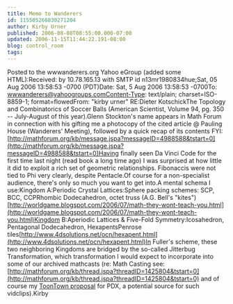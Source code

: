 ```yaml
---
title: Memo to Wanderers
id: 115505266830271204
author: Kirby Urner
published: 2006-08-08T08:55:00.000-07:00
updated: 2006-11-15T11:44:22.191-08:00
blog: control_room
tags: 
---
```


Posted to the wwwanderers.org Yahoo eGroup (added some HTML):Received: by 10.78.165.13 with SMTP id n13mr1980834hue;Sat, 05 Aug 2006 13:58:53 -0700 (PDT)Date: Sat, 5 Aug 2006 13:58:53 -0700To: wwwanderers@yahoogroups.comContent-Type: text/plain; charset=ISO-8859-1; format=flowedFrom: "kirby urner" RE:Dieter KotschickThe Topology and Combinatorics of Soccer Balls (American Scientist, Volume 94, pg. 350 -- July-August of this year).Glenn Stockton's name appears in Math Forum in connection with his gifting me a photocopy of the cited article @ Pauling House (Wanderers' Meeting), followed by a quick recap of its contents FYI:[http://mathforum.org/kb/message.jspa?messageID=4988588&tstart=0](http://mathforum.org/kb/message.jspa?messageID=4988588&tstart=0)Having finally seen Da Vinci Code for the first time last night (read book a long time ago) I was surprised at how little it did to exploit a rich set of geometric relationships. Fibonaccis were not tied to Phi very clearly, despite Pentacle.Of course for a non-specialist audience, there's only so much you want to get into.A mental schema I use:Kingdom A:Periodic Crystal Lattices:Sphere packing schemes: SCP, BCC, CCPRhombic Dodecahedron, octet truss (A.G. Bell's "kites")[http://worldgame.blogspot.com/2006/07/math-they-wont-teach-you.html](http://worldgame.blogspot.com/2006/07/math-they-wont-teach-you.html)Kingdom B:Aperiodic Lattices & Five-Fold Symmetry:Icosahedron, Pentagonal Dodecahedron, HexapentsPenrose tiles[http://www.4dsolutions.net/ocn/hexapent.html](http://www.4dsolutions.net/ocn/hexapent.html)In Fuller's scheme, these two neighboring Kingdoms are bridged by the so-called Jitterbug Transformation, which transformation I would expect to incorporate into some of our archived mathcasts (re: Math Casting see: [http://mathforum.org/kb/thread.jspa?threadID=1425804&tstart=0](http://mathforum.org/kb/thread.jspa?threadID=1425804&tstart=0) and of course my [ToonTown proposal](http://worldgame.blogspot.com/2006/08/toontown.html) for PDX, a potential source for such vidclips).Kirby
